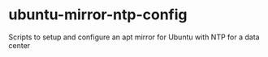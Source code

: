 # ubuntu-mirror-ntp-config
Scripts to setup and configure an apt mirror for Ubuntu with NTP for a data center
